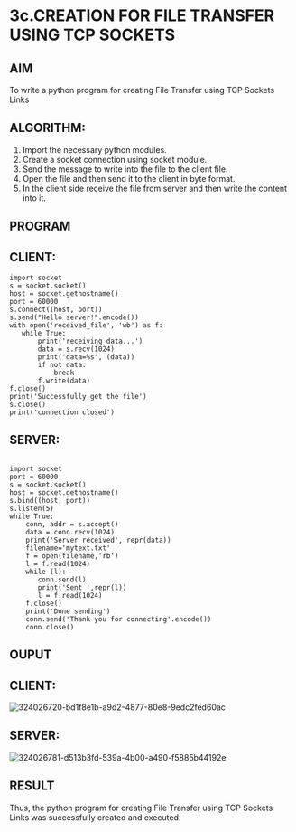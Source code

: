 # 3c.CREATION FOR FILE TRANSFER USING TCP SOCKETS
## AIM
To write a python program for creating File Transfer using TCP Sockets Links
## ALGORITHM:
1. Import the necessary python modules.
2. Create a socket connection using socket module.
3. Send the message to write into the file to the client file.
4. Open the file and then send it to the client in byte format.
5. In the client side receive the file from server and then write the content into it.
## PROGRAM
## CLIENT:
```
import socket 
s = socket.socket() 
host = socket.gethostname() 
port = 60000 
s.connect((host, port)) 
s.send("Hello server!".encode()) 
with open('received_file', 'wb') as f: 
   while True: 
       print('receiving data...') 
       data = s.recv(1024) 
       print('data=%s', (data)) 
       if not data: 
           break 
       f.write(data) 
f.close() 
print('Successfully get the file') 
s.close() 
print('connection closed')
```
## SERVER:
```
 
import socket                    
port = 60000                    
s = socket.socket()              
host = socket.gethostname()      
s.bind((host, port))              
s.listen(5)                      
while True: 
    conn, addr = s.accept()      
    data = conn.recv(1024) 
    print('Server received', repr(data)) 
    filename='mytext.txt' 
    f = open(filename,'rb') 
    l = f.read(1024) 
    while (l): 
       conn.send(l) 
       print('Sent ',repr(l)) 
       l = f.read(1024) 
    f.close() 
    print('Done sending') 
    conn.send('Thank you for connecting'.encode()) 
    conn.close()
```
## OUPUT
## CLIENT:
![324026720-bd1f8e1b-a9d2-4877-80e8-9edc2fed60ac](https://github.com/HemapriyaOfficial/3c.FILE_TRANSFER_USING_TCP_SOCKETS/assets/147114275/d1f191b7-b3aa-4542-bf26-e55e962ff69f)

## SERVER:
![324026781-d513b3fd-539a-4b00-a490-f5885b44192e](https://github.com/HemapriyaOfficial/3c.FILE_TRANSFER_USING_TCP_SOCKETS/assets/147114275/924c2c88-0da3-4e54-87fd-b2d1e7667181)

## RESULT
Thus, the python program for creating File Transfer using TCP Sockets Links was 
successfully created and executed.
